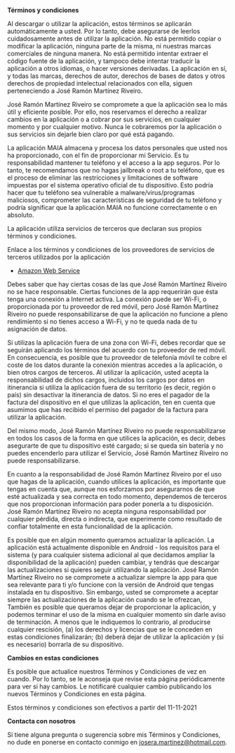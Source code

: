**Términos y condiciones**

Al descargar o utilizar la aplicación, estos términos se aplicarán automáticamente a usted. Por lo tanto, debe asegurarse de leerlos cuidadosamente antes de utilizar la aplicación. No está permitido copiar o modificar la aplicación, ninguna parte de la misma, ni nuestras marcas comerciales de ninguna manera. No está permitido intentar extraer el código fuente de la aplicación, y tampoco debe intentar traducir la aplicación a otros idiomas, o hacer versiones derivadas. La aplicación en sí, y todas las marcas, derechos de autor, derechos de bases de datos y otros derechos de propiedad intelectual relacionados con ella, siguen perteneciendo a José Ramón Martínez Riveiro.

José Ramón Martínez Riveiro se compromete a que la aplicación sea lo más útil y eficiente posible. Por ello, nos reservamos el derecho a realizar cambios en la aplicación o a cobrar por sus servicios, en cualquier momento y por cualquier motivo. Nunca le cobraremos por la aplicación o sus servicios sin dejarle bien claro por qué está pagando.

La aplicación MAIA almacena y procesa los datos personales que usted nos ha proporcionado, con el fin de proporcionar mi Servicio. Es tu responsabilidad mantener tu teléfono y el acceso a la app seguros. Por lo tanto, te recomendamos que no hagas jailbreak o root a tu teléfono, que es el proceso de eliminar las restricciones y limitaciones de software impuestas por el sistema operativo oficial de tu dispositivo. Esto podría hacer que tu teléfono sea vulnerable a malware/virus/programas maliciosos, comprometer las características de seguridad de tu teléfono y podría significar que la aplicación MAIA no funcione correctamente o en absoluto.

La aplicación utiliza servicios de terceros que declaran sus propios términos y condiciones.

Enlace a los términos y condiciones de los proveedores de servicios de terceros utilizados por la aplicación

* [Amazon Web Service](https://d1.awsstatic.com/legal/privacypolicy/AWS_Privacy_Notice__Spanish_Translation.pdf)

Debes saber que hay ciertas cosas de las que José Ramón Martínez Riveiro no se hace responsable. Ciertas funciones de la app requerirán que ésta tenga una conexión a Internet activa. La conexión puede ser Wi-Fi, o proporcionada por tu proveedor de red móvil, pero José Ramón Martínez Riveiro no puede responsabilizarse de que la aplicación no funcione a pleno rendimiento si no tienes acceso a Wi-Fi, y no te queda nada de tu asignación de datos.

Si utilizas la aplicación fuera de una zona con Wi-Fi, debes recordar que se seguirán aplicando los términos del acuerdo con tu proveedor de red móvil. En consecuencia, es posible que tu proveedor de telefonía móvil te cobre el coste de los datos durante la conexión mientras accedes a la aplicación, o bien otros cargos de terceros. Al utilizar la aplicación, usted acepta la responsabilidad de dichos cargos, incluidos los cargos por datos en itinerancia si utiliza la aplicación fuera de su territorio (es decir, región o país) sin desactivar la itinerancia de datos. Si no eres el pagador de la factura del dispositivo en el que utilizas la aplicación, ten en cuenta que asumimos que has recibido el permiso del pagador de la factura para utilizar la aplicación.

Del mismo modo, José Ramón Martínez Riveiro no puede responsabilizarse en todos los casos de la forma en que utilices la aplicación, es decir, debes asegurarte de que tu dispositivo esté cargado; si se queda sin batería y no puedes encenderlo para utilizar el Servicio, José Ramón Martínez Riveiro no puede responsabilizarse.

En cuanto a la responsabilidad de José Ramón Martínez Riveiro por el uso que hagas de la aplicación, cuando utilices la aplicación, es importante que tengas en cuenta que, aunque nos esforzamos por asegurarnos de que esté actualizada y sea correcta en todo momento, dependemos de terceros que nos proporcionan información para poder ponerla a tu disposición. José Ramón Martínez Riveiro no acepta ninguna responsabilidad por cualquier pérdida, directa o indirecta, que experimente como resultado de confiar totalmente en esta funcionalidad de la aplicación.

Es posible que en algún momento queramos actualizar la aplicación. La aplicación está actualmente disponible en Android - los requisitos para el sistema (y para cualquier sistema adicional al que decidamos ampliar la disponibilidad de la aplicación) pueden cambiar, y tendrás que descargar las actualizaciones si quieres seguir utilizando la aplicación. José Ramón Martínez Riveiro no se compromete a actualizar siempre la app para que sea relevante para ti y/o funcione con la versión de Android que tengas instalada en tu dispositivo. Sin embargo, usted se compromete a aceptar siempre las actualizaciones de la aplicación cuando se le ofrezcan, También es posible que queramos dejar de proporcionar la aplicación, y podemos terminar el uso de la misma en cualquier momento sin darle aviso de terminación. A menos que le indiquemos lo contrario, al producirse cualquier rescisión, (a) los derechos y licencias que se le conceden en estas condiciones finalizarán; (b) deberá dejar de utilizar la aplicación y (si es necesario) borrarla de su dispositivo.

**Cambios en estas condiciones**

Es posible que actualice nuestros Términos y Condiciones de vez en cuando. Por lo tanto, se le aconseja que revise esta página periódicamente para ver si hay cambios. Le notificaré cualquier cambio publicando los nuevos Términos y Condiciones en esta página.

Estos términos y condiciones son efectivos a partir del 11-11-2021

**Contacta con nosotros**

Si tiene alguna pregunta o sugerencia sobre mis Términos y Condiciones, no dude en ponerse en contacto conmigo en josera.martinez@hotmail.com.
